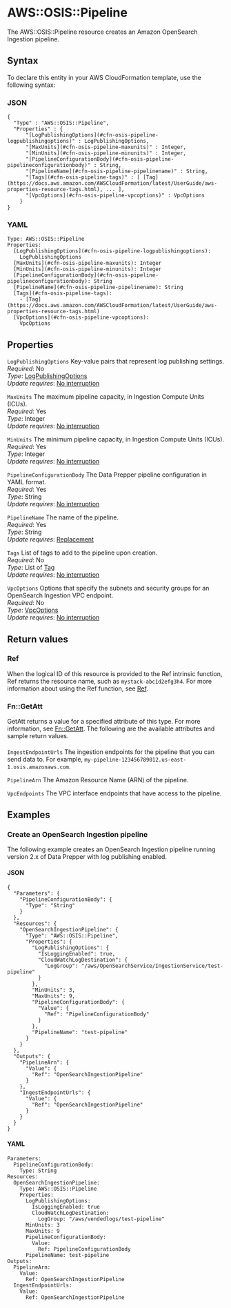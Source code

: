 # AWS::OSIS::Pipeline<a name="aws-resource-osis-pipeline"></a>

The AWS::OSIS::Pipeline resource creates an Amazon OpenSearch Ingestion pipeline\.

## Syntax<a name="aws-resource-osis-pipeline-syntax"></a>

To declare this entity in your AWS CloudFormation template, use the following syntax:

### JSON<a name="aws-resource-osis-pipeline-syntax.json"></a>

```
{
  "Type" : "AWS::OSIS::Pipeline",
  "Properties" : {
      "[LogPublishingOptions](#cfn-osis-pipeline-logpublishingoptions)" : LogPublishingOptions,
      "[MaxUnits](#cfn-osis-pipeline-maxunits)" : Integer,
      "[MinUnits](#cfn-osis-pipeline-minunits)" : Integer,
      "[PipelineConfigurationBody](#cfn-osis-pipeline-pipelineconfigurationbody)" : String,
      "[PipelineName](#cfn-osis-pipeline-pipelinename)" : String,
      "[Tags](#cfn-osis-pipeline-tags)" : [ [Tag](https://docs.aws.amazon.com/AWSCloudFormation/latest/UserGuide/aws-properties-resource-tags.html), ... ],
      "[VpcOptions](#cfn-osis-pipeline-vpcoptions)" : VpcOptions
    }
}
```

### YAML<a name="aws-resource-osis-pipeline-syntax.yaml"></a>

```
Type: AWS::OSIS::Pipeline
Properties: 
  [LogPublishingOptions](#cfn-osis-pipeline-logpublishingoptions): 
    LogPublishingOptions
  [MaxUnits](#cfn-osis-pipeline-maxunits): Integer
  [MinUnits](#cfn-osis-pipeline-minunits): Integer
  [PipelineConfigurationBody](#cfn-osis-pipeline-pipelineconfigurationbody): String
  [PipelineName](#cfn-osis-pipeline-pipelinename): String
  [Tags](#cfn-osis-pipeline-tags): 
    - [Tag](https://docs.aws.amazon.com/AWSCloudFormation/latest/UserGuide/aws-properties-resource-tags.html)
  [VpcOptions](#cfn-osis-pipeline-vpcoptions): 
    VpcOptions
```

## Properties<a name="aws-resource-osis-pipeline-properties"></a>

`LogPublishingOptions`  <a name="cfn-osis-pipeline-logpublishingoptions"></a>
Key\-value pairs that represent log publishing settings\.  
*Required*: No  
*Type*: [LogPublishingOptions](aws-properties-osis-pipeline-logpublishingoptions.md)  
*Update requires*: [No interruption](https://docs.aws.amazon.com/AWSCloudFormation/latest/UserGuide/using-cfn-updating-stacks-update-behaviors.html#update-no-interrupt)

`MaxUnits`  <a name="cfn-osis-pipeline-maxunits"></a>
The maximum pipeline capacity, in Ingestion Compute Units \(ICUs\)\.  
*Required*: Yes  
*Type*: Integer  
*Update requires*: [No interruption](https://docs.aws.amazon.com/AWSCloudFormation/latest/UserGuide/using-cfn-updating-stacks-update-behaviors.html#update-no-interrupt)

`MinUnits`  <a name="cfn-osis-pipeline-minunits"></a>
The minimum pipeline capacity, in Ingestion Compute Units \(ICUs\)\.  
*Required*: Yes  
*Type*: Integer  
*Update requires*: [No interruption](https://docs.aws.amazon.com/AWSCloudFormation/latest/UserGuide/using-cfn-updating-stacks-update-behaviors.html#update-no-interrupt)

`PipelineConfigurationBody`  <a name="cfn-osis-pipeline-pipelineconfigurationbody"></a>
The Data Prepper pipeline configuration in YAML format\.  
*Required*: Yes  
*Type*: String  
*Update requires*: [No interruption](https://docs.aws.amazon.com/AWSCloudFormation/latest/UserGuide/using-cfn-updating-stacks-update-behaviors.html#update-no-interrupt)

`PipelineName`  <a name="cfn-osis-pipeline-pipelinename"></a>
The name of the pipeline\.  
*Required*: Yes  
*Type*: String  
*Update requires*: [Replacement](https://docs.aws.amazon.com/AWSCloudFormation/latest/UserGuide/using-cfn-updating-stacks-update-behaviors.html#update-replacement)

`Tags`  <a name="cfn-osis-pipeline-tags"></a>
List of tags to add to the pipeline upon creation\.  
*Required*: No  
*Type*: List of [Tag](https://docs.aws.amazon.com/AWSCloudFormation/latest/UserGuide/aws-properties-resource-tags.html)  
*Update requires*: [No interruption](https://docs.aws.amazon.com/AWSCloudFormation/latest/UserGuide/using-cfn-updating-stacks-update-behaviors.html#update-no-interrupt)

`VpcOptions`  <a name="cfn-osis-pipeline-vpcoptions"></a>
Options that specify the subnets and security groups for an OpenSearch Ingestion VPC endpoint\.  
*Required*: No  
*Type*: [VpcOptions](aws-properties-osis-pipeline-vpcoptions.md)  
*Update requires*: [No interruption](https://docs.aws.amazon.com/AWSCloudFormation/latest/UserGuide/using-cfn-updating-stacks-update-behaviors.html#update-no-interrupt)

## Return values<a name="aws-resource-osis-pipeline-return-values"></a>

### Ref<a name="aws-resource-osis-pipeline-return-values-ref"></a>

When the logical ID of this resource is provided to the Ref intrinsic function, Ref returns the resource name, such as `mystack-abc1d2efg3h4`\. For more information about using the Ref function, see [Ref](https://docs.aws.amazon.com/AWSCloudFormation/latest/UserGuide/intrinsic-function-reference-ref.html)\.

### Fn::GetAtt<a name="aws-resource-osis-pipeline-return-values-fn--getatt"></a>

GetAtt returns a value for a specified attribute of this type\. For more information, see [Fn::GetAtt](https://docs.aws.amazon.com/AWSCloudFormation/latest/UserGuide/intrinsic-function-reference-getatt.html)\. The following are the available attributes and sample return values\.

#### <a name="aws-resource-osis-pipeline-return-values-fn--getatt-fn--getatt"></a>

`IngestEndpointUrls`  <a name="IngestEndpointUrls-fn::getatt"></a>
The ingestion endpoints for the pipeline that you can send data to\. For example, `my-pipeline-123456789012.us-east-1.osis.amazonaws.com`\.

`PipelineArn`  <a name="PipelineArn-fn::getatt"></a>
The Amazon Resource Name \(ARN\) of the pipeline\.

`VpcEndpoints`  <a name="VpcEndpoints-fn::getatt"></a>
The VPC interface endpoints that have access to the pipeline\.

## Examples<a name="aws-resource-osis-pipeline--examples"></a>

### Create an OpenSearch Ingestion pipeline<a name="aws-resource-osis-pipeline--examples--Create_an_OpenSearch_Ingestion_pipeline"></a>

The following example creates an OpenSearch Ingestion pipeline running version 2\.x of Data Prepper with log publishing enabled\.

#### JSON<a name="aws-resource-osis-pipeline--examples--Create_an_OpenSearch_Ingestion_pipeline--json"></a>

```
{
  "Parameters": {
    "PipelineConfigurationBody": {
      "Type": "String"
    }
  },
  "Resources": {
    "OpenSearchIngestionPipeline": {
      "Type": "AWS::OSIS::Pipeline",
      "Properties": {
        "LogPublishingOptions": {
          "IsLoggingEnabled": true,
          "CloudWatchLogDestination": {
            "LogGroup": "/aws/OpenSearchService/IngestionService/test-pipeline"
          }
        },
        "MinUnits": 3,
        "MaxUnits": 9,
        "PipelineConfigurationBody": {
          "Value": {
            "Ref": "PipelineConfigurationBody"
          }
        },
        "PipelineName": "test-pipeline"
      }
    }
  },
  "Outputs": {
    "PipelineArn": {
      "Value": {
        "Ref": "OpenSearchIngestionPipeline"
      }
    },
    "IngestEndpointUrls": {
      "Value": {
        "Ref": "OpenSearchIngestionPipeline"
      }
    }
  }
}
```

#### YAML<a name="aws-resource-osis-pipeline--examples--Create_an_OpenSearch_Ingestion_pipeline--yaml"></a>

```
Parameters:
  PipelineConfigurationBody:
    Type: String
Resources:
  OpenSearchIngestionPipeline:
    Type: AWS::OSIS::Pipeline
    Properties:
      LogPublishingOptions:
        IsLoggingEnabled: true
        CloudWatchLogDestination:
          LogGroup: "/aws/vendedlogs/test-pipeline"
      MinUnits: 3
      MaxUnits: 9
      PipelineConfigurationBody:
        Value:
          Ref: PipelineConfigurationBody
      PipelineName: test-pipeline
Outputs:
  PipelineArn:
    Value:
      Ref: OpenSearchIngestionPipeline
  IngestEndpointUrls:
    Value:
      Ref: OpenSearchIngestionPipeline
```